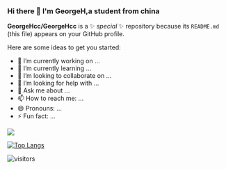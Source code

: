 ### Hi there 👋 I'm GeorgeH,a student from china 


**GeorgeHcc/GeorgeHcc** is a ✨ _special_ ✨ repository because its `README.md` (this file) appears on your GitHub profile.

Here are some ideas to get you started:

- 🔭 I’m currently working on ...
- 🌱 I’m currently learning ...
- 👯 I’m looking to collaborate on ...
- 🤔 I’m looking for help with ...
- 💬 Ask me about ...
- 📫 How to reach me: ...
- 😄 Pronouns: ...
- ⚡ Fun fact: ...

<!--
[![Anurag's GitHub stats](https://github-readme-stats.vercel.app/api?username=anuraghazra)](https://github.com/anuraghazra/github-readme-stats)
[Anurag's github stats")](https://github.com/anuraghazra/github-readme-stats)

[![Anurag's github stats](https://github-readme-stats.vercel.app/api?username=GeorgeHcc&show_icons=true&theme=radical)](https://github.com/anuraghazra/github-readme-stats)
-->



<picture>
<source 
  srcset="https://github-readme-stats.vercel.app/api?username=GeorgeHcc&show_icons=true&theme=radical"
  media="(prefers-color-scheme: dark),(bg-color:red,orange,blue,purple)"
/>
<source
  srcset="https://github-readme-stats.vercel.app/api?username=GeorgeHcc&show_icons=true"
  media="(prefers-color-scheme: light), (prefers-color-scheme: no-preference)"
/>
<img src="https://github-readme-stats.vercel.app/api?username=GeorgeHcc&show_icons=true" />
</picture>

<!--  top language
&layout=compact
-->
[![Top Langs](https://github-readme-stats.vercel.app/api/top-langs/?username=GeorgeHcc&layout=compact&theme=radical)](https://github.com/anuraghazra/github-readme-stats)
<!-- 访客-->

 ![visitors](https://visitor-badge.glitch.me/badge?page_id=GeorgeHcc.GeorgeHcc&left_color=green&right_color=blue)
